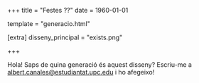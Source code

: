 +++
title = "Festes ??"
date = 1960-01-01

template = "generacio.html"

[extra]
disseny_principal = "exists.png"

+++

Hola! Saps de quina generació és aquest disseny? Escriu-me a <albert.canales@estudiantat.upc.edu> i ho afegeixo!
